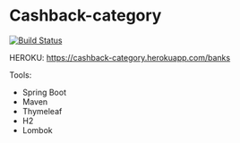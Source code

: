 # Cashback-category

[![Build Status](https://travis-ci.org/Lapeno23/cashback-category.svg?branch=master)](https://travis-ci.org/Lapeno23/cashback-category)

HEROKU: https://cashback-category.herokuapp.com/banks

Tools: 
* Spring Boot
* Maven
* Thymeleaf
* H2
* Lombok

